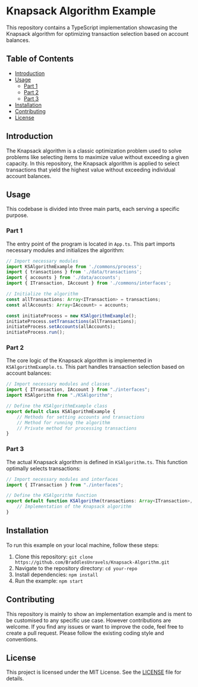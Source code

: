 # Knapsack Algorithm Example

This repository contains a TypeScript implementation showcasing the Knapsack algorithm for optimizing transaction selection based on account balances.

## Table of Contents

- [Introduction](#introduction)
- [Usage](#usage)
  - [Part 1](#part-1)
  - [Part 2](#part-2)
  - [Part 3](#part-3)
- [Installation](#installation)
- [Contributing](#contributing)
- [License](#license)

## Introduction

The Knapsack algorithm is a classic optimization problem used to solve problems like selecting items to maximize value without exceeding a given capacity. In this repository, the Knapsack algorithm is applied to select transactions that yield the highest value without exceeding individual account balances.

## Usage

This codebase is divided into three main parts, each serving a specific purpose.

### Part 1

The entry point of the program is located in `App.ts`. This part imports necessary modules and initializes the algorithm:

```typescript
// Import necessary modules
import KSAlgorithmExample from './commons/process';
import { transactions } from './data/transactions';
import { accounts } from './data/accounts';
import { ITransaction, IAccount } from './commons/interfaces';

// Initialize the algorithm
const allTransactions: Array<ITransaction> = transactions;
const allAccounts: Array<IAccount> = accounts;

const initiateProcess = new KSAlgorithmExample();
initiateProcess.setTransactions(allTransactions); 
initiateProcess.setAccounts(allAccounts);
initiateProcess.run();
```

### Part 2

The core logic of the Knapsack algorithm is implemented in `KSAlgorithmExample.ts`. This part handles transaction selection based on account balances:

```typescript
// Import necessary modules and classes
import { ITransaction, IAccount } from "./interfaces";
import KSAlgorithm from "./KSAlgorithm";

// Define the KSAlgorithmExample class
export default class KSAlgorithmExample {
    // Methods for setting accounts and transactions
    // Method for running the algorithm
    // Private method for processing transactions
}
```

### Part 3

The actual Knapsack algorithm is defined in `KSAlgorithm.ts`. This function optimally selects transactions:

```typescript
// Import necessary modules and interfaces
import { ITransaction } from "./interfaces";

// Define the KSAlgorithm function
export default function KSAlgorithm(transactions: Array<ITransaction>, accountBalance: number) {
    // Implementation of the Knapsack algorithm
}
```

## Installation

To run this example on your local machine, follow these steps:

1. Clone this repository: `git clone https://github.com/BraddlesUnravels/Knapsack-Algorithm.git`
2. Navigate to the repository directory: `cd your-repo`
3. Install dependencies: `npm install`
4. Run the example: `npm start`

## Contributing

This repository is mainly to show an implementation example and is ment to be customised to any specific use case. However contributions are welcome. If you find any issues or want to improve the code, feel free to create a pull request. Please follow the existing coding style and conventions.

## License

This project is licensed under the MIT License. See the [LICENSE](https://github.com/BraddlesUnravels/Knapsack-Algorithm/blob/main/LICENCE.md) file for details.
